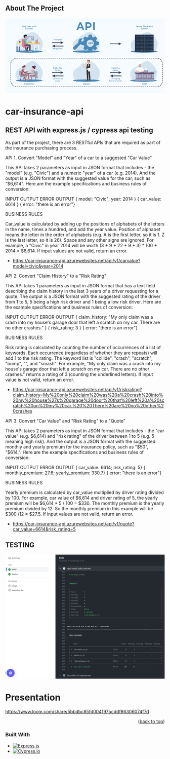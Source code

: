 <!-- ABOUT THE PROJECT -->

<a id="anchor-name"></a>

## About The Project

[![Product Name Screen Shot][product-screenshot]](https://github.com/jericrealubit/missionready-m1a)

# car-insurance-api

## REST API with express.js / cypress api testing

As part of the project, there are 3 RESTful APIs that are required as part of the insurance purchasing process.

API 1. Convert "Model" and "Year" of a car to a suggested "Car Value"

This API takes 2 parameters as input in JSON format that includes - the "model" (e.g. "Civic") and a numeric "year" of a car (e.g. 2014). And the output is a JSON format with the suggested value for the car, such as "$6,614". Here are the example specifications and business rules of conversion:

INPUT OUTPUT ERROR OUTPUT
{ model: "Civic"; year: 2014 } { car_value: 6614 } { error: "there is an error"}

BUSINESS RULES

Car_value is calculated by adding up the positions of alphabets of the letters in the name, times a hundred, and add the year value. Position of alphabet means the letter in the order of alphabets (e.g. A is the first letter, so it is 1. Z is the last letter, so it is 26). Space and any other signs are ignored. For example, a "Civic" in year 2014 will be worth (3 + 9 + 22 + 9 + 3) \* 100 + 2014 = $6,614. If input values are not valid, return an error.

- https://car-insurance-api.azurewebsites.net/api/v1/carvalue?model=civic&year=2014

API 2. Convert "Claim History" to a "Risk Rating"

This API takes 1 parameters as input in JSON format that has a text field describing the claim history in the last 3 years of a driver requesting for a quote. The output is a JSON format with the suggested rating of the driver from 1 to 5, 5 being a high risk driver and 1 being a low risk driver. Here are the example specifications and business rules of conversion:

INPUT OUTPUT ERROR OUTPUT
{ claim_history: "My only claim was a crash into my house's garage door that left a scratch on my car. There are no other crashes." } { risk_rating: 3 } { error: "there is an error"}

BUSINESS RULES

Risk rating is calculated by counting the number of occurrences of a list of keywords. Each occurrence (regardless of whether they are repeats) will add 1 to the risk rating. The keyword list is "collide", "crash", "scratch", "bump", "", and "smash". For example, "My only claim was a crash into my house's garage door that left a scratch on my car. There are no other crashes." returns a rating of 3 (counting the underlined letters). If input value is not valid, return an error.

- https://car-insurance-api.azurewebsites.net/api/v1/riskrating?claim_history=My%20only%20claim%20was%20a%20crash%20into%20my%20house%27s%20garage%20door%20that%20left%20a%20scratch%20on%20my%20car.%20%20There%20are%20no%20other%20crashes

API 3. Convert "Car Value" and "Risk Rating" to a "Quote"

This API takes 2 parameters as input in JSON format that includes - the "car value" (e.g. $6,614) and "risk rating" of the driver between 1 to 5 (e.g. 5 meaning high risk). And the output is a JSON format with the suggested monthly and yearly premium for the insurance policy, such as "$50", "$614,". Here are the example specifications and business rules of conversion:

INPUT OUTPUT ERROR OUTPUT
{ car_value: 6614; risk_rating: 5} { monthly_premium: 27.6; yearly_premium: 330.7} { error: "there is an error"}

BUSINESS RULES

Yearly premium is calculated by car_value multiplied by driver rating divided by 100. For example, car value of $6,614 and driver rating of 5, the yearly premium will be $6,614 \* 5 / 100 = $330. The monthly premium is the yearly premium divided by 12. So the monthly premium in this example will be $300 /12 = $27.5. If input values are not valid, return an error.

- https://car-insurance-api.azurewebsites.net/api/v1/quote?car_value=6614&risk_rating=5

## TESTING

[![Testing Screen Shot][testing-screenshot]](https://github.com/jericrealubit/missionready-m1a/actions/runs/7294312989/job/19878931874)

# Presentation

https://www.loom.com/share/5bbdbc85fd004197bcddf86306074f7d

<p align="right">(<a href="#readme-top">back to top</a>)</p>

### Built With

- [![Express.js][Express.js]][Express.js URL]
- [![Cypress.io][Cypress.io]][Cypress.io URL]

[product-screenshot]: public/images/screenshot.png
[Express.js]: https://img.shields.io/badge/Express-.js-blue
[Express.js URL]: https://expressjs.com/
[Cypress.io]: https://img.shields.io/badge/Cypress-.io-green
[Cypress.io URL]: https://www.cypress.io/
[testing-screenshot]: public/images/testing.png
